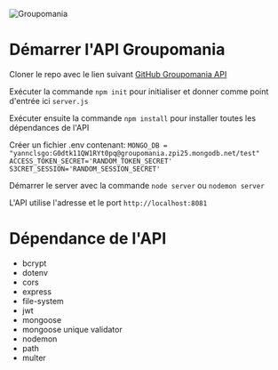 ![Groupomania](https://repository-images.githubusercontent.com/464880164/ef82ac37-4c94-41a3-82da-5289d07388af)

# Démarrer l'API Groupomania

Cloner le repo avec le lien suivant [GitHub Groupomania API](https://github.com/yanncls/backend_groupomania.git)

Exécuter la commande `npm init` pour initialiser et donner comme point d'entrée ici `server.js`

Exécuter ensuite la commande `npm install` pour installer toutes les dépendances de l'API

Créer un fichier .env contenant:
`MONGO_DB = "yannclsgo:G0dtk11QW1RYt0pq@groupomania.zpi25.mongodb.net/test" ACCESS_TOKEN_SECRET='RANDOM_TOKEN_SECRET' S3CRET_SESSION='RANDOM_SESSION_SECRET'`

Démarrer le server avec la commande `node server`
ou `nodemon server`

L'API utilise l'adresse et le port `http://localhost:8081`

# Dépendance de l'API

- bcrypt
- dotenv
- cors
- express
- file-system
- jwt
- mongoose
- mongoose unique validator
- nodemon
- path
- multer

